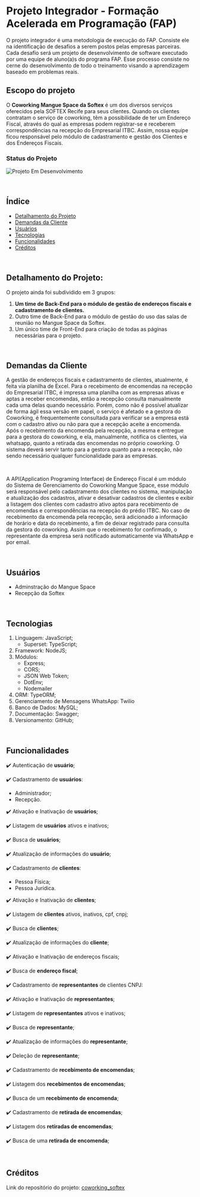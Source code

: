 # Projeto Integrador - Formação Acelerada em Programação (FAP)

O projeto integrador é uma metodologia de execução do FAP. Consiste ele na identificação de desafios a
serem postos pelas empresas parceiras. Cada desafio será um projeto de desenvolvimento de software
executado por uma equipe de aluno(a)s do programa FAP. Esse processo consiste no cerne do desenvolvimento de todo o treinamento visando a aprendizagem baseado em problemas reais.

## Escopo do projeto

O **Coworking Mangue Space da Softex** é um dos diversos serviços oferecidos pela SOFTEX Recife para seus clientes. Quando os clientes contratam o serviço de coworking, têm a possibilidade de ter um Endereço Fiscal, através do qual as empresas podem registrar-se e receberem correspondências na recepção do Empresarial ITBC. Assim, nossa equipe ficou responsável pelo módulo de cadastramento e gestão dos Clientes e dos Endereços Fiscais.

### Status do Projeto

 ![Projeto Em Desenvolvimento](http://img.shields.io/static/v1?label=STATUS&message=EM%20DESENVOLVIMENTO&color=GREEN&style=for-the-badge)

<br>


## Índice
* [Detalhamento do Projeto](#Detalhamento-do-Projeto)
* [Demandas da Cliente](#Demandas-da-Cliente)
* [Usuários](#usuários)
* [Tecnologias](#tecnologias)
* [Funcionalidades](#Funcionalidades)
* [Créditos](#Créditos)

<br>

## Detalhamento do Projeto: 

O projeto ainda foi subdividido em 3 grupos: 

1. **Um time de Back-End para o módulo de gestão de endereços fiscais e cadastramento de clientes.**
2. Outro time de Back-End para o módulo de gestão do uso das salas de reunião no Mangue Space da Softex.
3. Um único time de Front-End para criação de todas as páginas necessárias para o projeto.

<br>

## Demandas da Cliente

A gestão de endereços fiscais e cadastramento de clientes, atualmente, é feita via planilha de Excel. Para o recebimento de encomendas na recepção do Empresarial ITBC, é impressa uma planilha com as empresas ativas e aptas a receber encomendas, então a recepção consulta manualmente cada uma delas quando necessário. Porém, como não é possível atualizar de forma ágil essa versão em papel, o serviço é afetado e a gestora do Coworking, é frequentemente consultada para verificar se a empresa está com o cadastro ativo ou não para que a recepção aceite a encomenda. Após o recebimento da encomenda pela recepção, a mesma e entregue para a gestora do coworking, e ela, manualmente, notifica os clientes, via whatsapp, quanto a retirada das encomendas no próprio coworking. O sistema deverá servir tanto para a gestora quanto para a recepção, não sendo necessário qualquer funcionalidade para as empresas.

<br>

A API(Application Programing Interface) de Endereço Fiscal é um módulo do Sistema de Gerenciamento do Coworking Mangue Space, esse módulo será responsável pelo cadastramento dos clientes no sistema, manipulação e atualização dos cadastros, ativar e desativar cadastros de clientes e exibir a listagem dos clientes com cadastro ativo aptos para recebimento de encomendas e correspondências na recepção do prédio ITBC. No caso de recebimento da encomenda pela recepção, será adicionado a informação de horário e data do recebimento, a fim de deixar registrado para consulta da gestora do coworking. Assim que o recebimento for confirmado, o representante da empresa será notificado automaticamente via WhatsApp e por email.

<br>

## Usuários

- Adminstração do Mangue Space
- Recepção da Softex

<br>

## Tecnologias

1. Linguagem: JavaScript;
    - Superset: TypeScript;
2. Framework: NodeJS;
3. Módulos: 
    - Express;
    - CORS;
    - JSON Web Token;
    - DotEnv;
    - Nodemailer
4. ORM: TypeORM;
5. Gerenciamento de Mensagens WhatsApp: Twilio
6. Banco de Dados: MySQL;
7. Documentação: Swagger;
8. Versionamento: GitHub;

<br>

## Funcionalidades

✔️ Autenticação de **usuário**;

✔️ Cadastramento de **usuários**:

- Administrador;
- Recepção.

✔️ Ativação e Inativação de **usuários**;

✔️ Listagem de **usuários** ativos e inativos;

✔️ Busca de **usuários**;

✔️ Atualização de informações do **usuário**;

✔️ Cadastramento de **clientes**:

- Pessoa Física;
- Pessoa Jurídica.

✔️ Ativação e Inativação de **clientes**;

✔️ Listagem de **clientes** ativos, inativos, cpf, cnpj;

✔️ Busca de **clientes**;

✔️ Atualização de informações do **cliente**;

✔️ Ativação e Inativação de endereços fiscais;

✔️ Busca de **endereço fiscal**;

✔️ Cadastramento de **representantes** de clientes CNPJ:

✔️ Ativação e Inativação de **representantes**;

✔️ Listagem de **representantes** ativos e inativos;

✔️ Busca de **representante**;

✔️ Atualização de informações do **representante**;

✔️ Deleção de **representante**;

✔️ Cadastramento de **recebimento de encomendas**;

✔️ Listagem dos **recebimentos de encomendas**;

✔️ Busca de um **recebimento de encomenda**;

✔️ Cadastramento de **retirada de encomendas**;

✔️ Listagem dos **retiradas de encomendas**;

✔️ Busca de uma **retirada de encomenda**;

<br>

## Créditos

Link do repositório do projeto: [coworking_softex](https://github.com/ijbs-dev/coworking_softex)